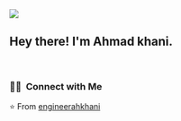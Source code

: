 <img src="https://avatars2.githubusercontent.com/u/6246504?s=512&v=4">

<h2> Hey there! I'm Ahmad khani.</h2>

<br/>


<h3> 🤝🏻 &nbsp;Connect with Me </h3>

<p align="center">

<a href="https://www.linkedin.com/in/engineerahkhani/"></a>

⭐️ From [engineerahkhani](https://github.com/engineerahkhani)
